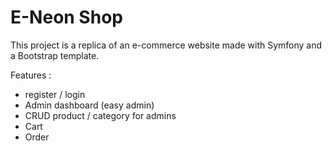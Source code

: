 # E-Neon Shop

This project is a replica of an e-commerce website made with Symfony and a Bootstrap template.

Features :
- register / login
- Admin dashboard (easy admin)
- CRUD product / category for admins
- Cart
- Order
